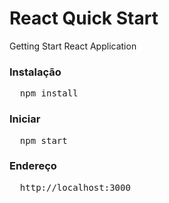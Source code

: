 # React Quick Start

Getting Start React Application

### Instalação
<pre>
  npm install
</pre>

### Iniciar
<pre>
  npm start
</pre>

### Endereço
<pre>
  http://localhost:3000
</pre>